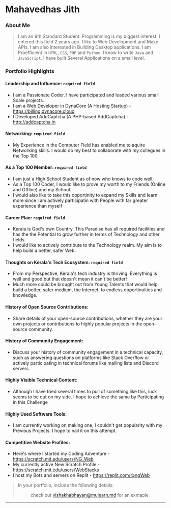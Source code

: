 # Mahavedhas Jith

### About Me

> I am an 9th Standard Student. Programming is my biggest interest. I entered this field 2 years ago. I like to Web Development and Make APIs. I am also interested in Building Desktop applications. I am Proefficient in `HTML`, `CSS`, `PHP` and `Python`. I know to write `Java` and `JavaScript`. I have built Several Applications on a small level.


### Portfolio Highlights



#### Leadership and Influence: `required field`

- I am a Passionate Coder. I have participated and leaded various small Scale projects. 
- I am a Web Developer in DynaCore (A Hosting Startup) - https://billing.dynacore.cloud
- I Developed AddCaptcha (A PHP-based AddCaptcha) - http://addcaptcha.in

#### Networking: `required field`

- My Experience in the Computer Field has enabled me to aquire Networking skills. I would do my best to collaborate with my collegues in the Top 100.

#### As a Top 100 Member: `required field`

- I am just a High School Student as of now who knows to code well.
- As a Top 100 Coder, I would like to prove my worth to my Friends (Online and Offline) and my School.
- I would also like to take this opportinity to expand my Skills and learn more since I am actively participatin with People with far greater experience than myself

#### Career Plan: `required field`

- Kerala is God's own Country. This Paradise has all required facilities and has the the Potential to grow further in terms of Technology and other fields.
- I would like to actively contribute to the Technology realm. My aim is to help build a better, safer Web.

#### Thoughts on Kerala's Tech Ecosystem: `required field`

- From my Perspective, Kerala's tech industry is thriving. Everything is well and good but that doesn't mean it can't be better!
- Much more could be brought out from Young Talents that would help build a better, safer medium, the Internet, to endless opportinuities and knowledge.

#### History of Open Source Contributions:

- Share details of your open-source contributions, whether they are your own projects or contributions to highly popular projects in the open-source community.

#### History of Community Engagement:

-  Discuss your history of community engagement in a technical capacity, such as answering questions on platforms like Stack Overflow or actively participating in technical forums like mailing lists and Discord servers.

#### Highly Visible Technical Content:

- Although I have tried several times to pull of something like this, luck seems to be out on my side. I hope to achieve the same by Participating in this Challenge

#### Highly Used Software Tools:

- I am currently working on making one, I couldn't get popularity with my Previous Projects. I hope to nail it on this attempt.

#### Competitive Website Profiles:

- Here's where I started my Coding Adventure - https://scratch.mit.edu/users/NG_Web
- My currently active New Scratch Profile - https://scratch.mit.edu/users/WebStacks
- I host my Bots and servers on Replit - https://replit.com/@ngWeb



> In your portfolio, include the following details:
>> check out [vishakhabhayan@mulearn.md](./profile/vishakhabhayan@mulearn.md) for an exmaple

---

